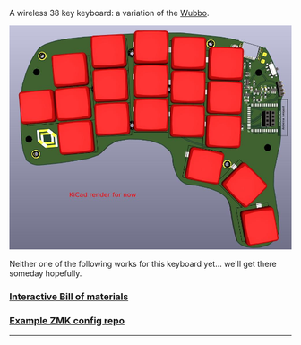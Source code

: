 A wireless 38 key keyboard: a variation of the [Wubbo](https://github.com/cacheworks/Wubbo).

![Wubbo](./docs/fabiwubbo-1.jpg)

Neither one of the following works for this keyboard yet... we'll get there someday hopefully.
### [Interactive Bill of materials](https://cacheworks.github.io/Wubbo/)
### [Example ZMK config repo](https://github.com/mveerd/wubbo-zmk-config)

---
